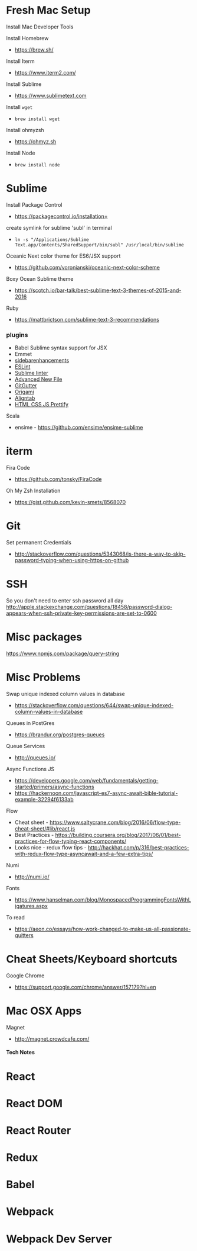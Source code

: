 # Fresh Mac Setup

Install Mac Developer Tools

Install Homebrew
* https://brew.sh/

Install Iterm
* https://www.iterm2.com/

Install Sublime
* https://www.sublimetext.com

Install `wget`
* `brew install wget`

Install ohmyzsh
* https://ohmyz.sh

Install Node
* `brew install node`

# Sublime

Install Package Control
* https://packagecontrol.io/installation=

create symlink for sublime 'subl' in terminal
 * `ln -s "/Applications/Sublime Text.app/Contents/SharedSupport/bin/subl" /usr/local/bin/sublime`
 
Oceanic Next color theme for ES6/JSX support 
* https://github.com/voronianski/oceanic-next-color-scheme

Boxy Ocean Sublime theme
* https://scotch.io/bar-talk/best-sublime-text-3-themes-of-2015-and-2016

Ruby
* https://mattbrictson.com/sublime-text-3-recommendations

### plugins
* Babel Sublime syntax support for JSX
* Emmet
* [sidebarenhancements](https://github.com/titoBouzout/SideBarEnhancements)
* [ESLint](https://github.com/yannickcr/eslint-plugin-react)
* [Sublime linter](https://github.com/roadhump/SublimeLinter-eslint)
* [Advanced New File](https://packagecontrol.io/packages/AdvancedNewFile)
* [GitGutter](https://packagecontrol.io/packages/GitGutter)
* [Origami](https://github.com/SublimeText/Origami)
* [Aligntab](https://github.com/randy3k/AlignTab)
* [HTML CSS JS Prettify](https://packagecontrol.io/packages/HTML-CSS-JS%20Prettify)

Scala
* ensime - https://github.com/ensime/ensime-sublime

# iterm

Fira Code
* https://github.com/tonsky/FiraCode

Oh My Zsh Installation
* https://gist.github.com/kevin-smets/8568070


# Git

Set permanent Credentials
* http://stackoverflow.com/questions/5343068/is-there-a-way-to-skip-password-typing-when-using-https-on-github


# SSH

So you don't need to enter ssh password all day
  http://apple.stackexchange.com/questions/18458/password-dialog-appears-when-ssh-private-key-permissions-are-set-to-0600

# Misc packages

https://www.npmjs.com/package/query-string

# Misc Problems

Swap unique indexed column values in database
* https://stackoverflow.com/questions/644/swap-unique-indexed-column-values-in-database

Queues in PostGres
* https://brandur.org/postgres-queues

Queue Services
* http://queues.io/

Async Functions JS 
* https://developers.google.com/web/fundamentals/getting-started/primers/async-functions
* https://hackernoon.com/javascript-es7-async-await-bible-tutorial-example-32294f6133ab

Flow
* Cheat sheet - https://www.saltycrane.com/blog/2016/06/flow-type-cheat-sheet/#lib/react.js
* Best Practices - https://building.coursera.org/blog/2017/06/01/best-practices-for-flow-typing-react-components/
* Looks nice - redux flow tips - http://hackhat.com/p/316/best-practices-with-redux-flow-type-asyncawait-and-a-few-extra-tips/

Numi
* http://numi.io/

Fonts
* https://www.hanselman.com/blog/MonospacedProgrammingFontsWithLigatures.aspx

To read
* https://aeon.co/essays/how-work-changed-to-make-us-all-passionate-quitters


# Cheat Sheets/Keyboard shortcuts

Google Chrome
* https://support.google.com/chrome/answer/157179?hl=en


# Mac OSX Apps

Magnet
* http://magnet.crowdcafe.com/


#### Tech Notes

# React

# React DOM

# React Router

# Redux

# Babel

# Webpack

# Webpack Dev Server
